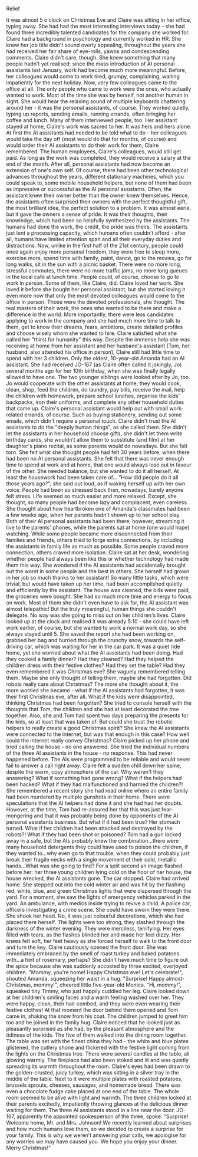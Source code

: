 Relief

It was almost 5 o'clock on Christmas Eve and Claire was sitting in her office, typing away. She had had the most interesting interviews today - she had found three incredibly talented candidates for the company she worked for. Claire had a background in psychology and currently worked in HR. She knew her job title didn't sound overly appealing, throughout the years she had received her fair share of eye-rolls, yawns and condescending comments. Claire didn't care, though. She knew something that many people hadn't yet realised: since the mass introduction of AI personal assistants last January, work had become much more meaningful. Before, her colleagues would come to work tired, grumpy, complaining, waiting impatiently for the next holiday. Now, very few colleagues came to the office at all. The only people who came to work were the ones, who actually wanted to work. Most of the time she was by herself, not another human in sight. She would hear the relaxing sound of multiple keyboards chattering around her - it was the personal assistants, of course. They worked quietly, typing up reports, sending emails, running errands, often bringing her coffee and lunch. Many of them interviewed people, too. Her assistant stayed at home, Claire's work was sacred to her. It was hers and hers alone.
At first the AI assistants had needed to be told what to do - her colleagues would take the day off (most would do that for months, of course) and would order their AI assistants to do their work for them, Claire remembered. The human employees, Claire's colleagues, would still get paid. As long as the work was completed, they would receive a salary at the end of the month. After all, personal assistants had now become an extension of one's own self. Of course, there had been other technological advances throughout the years, different stationary machines, which you could speak to, some mobile household helpers, but none of them had been as impressive or successful as the AI personal assistants. Often, the assistant knew their owner better than the owner knew themselves. Hence, the assistants often surprised their owners with the perfect thoughtful gift, the most brilliant idea, the perfect solution to a problem. It was almost eerie, but it gave the owners a sense of pride. It was their thoughts, their knowledge, which had been so helpfully synthesized by the assistants. The humans had done the work, the credit, the pride was theirs. The assistants just lent a processing capacity, which humans often couldn't afford - after all, humans have limited attention span and all their everyday duties and distractions. Now, unlike in the first half of the 21st century, people could once again enjoy more personal freedom, they were free to sleep more, exercise more, spend time with family, paint, dance, go to the movies, go for long walks, sit in the sun with a picnic basket. There were no more long, stressful commutes, there were no more traffic jams, no more long queues in the local cafe at lunch time. People could, of course, choose to go to work in person. Some of them, like Claire, did. Claire loved her work. She loved it before she bought her personal assistant, but she started loving it even more now that only the most devoted colleagues would come to the office in person. Those were the devoted professionals, she thought. The real masters of their work, the ones who wanted to be there and make a difference in the world. More importantly, there were less candidates applying to work in the company and she had much more time to talk to them, get to know their dreams, fears, ambitions, create detailed profiles and choose wisely whom she wanted to hire. Claire satisfied what she called her "thirst for humanity" this way.
Despite the immense help she was receiving at home from her assistant and her husband's assistant (Tom, her husband, also attended his office in person), Claire still had little time to spend with her 3 children. Only the oldest, 10-year-old Amanda had an AI assistant. She had received JO-167 (as Claire often called it jokingly, Jo) several months ago for her 10th birthday, when she was finally legally allowed to have one. The two younger siblings were looked after by Jo, too. Jo would cooperate with the other assistants at home, they would cook, clean, shop, feed the children, do laundry, pay bills, receive the mail, help the children with homework, prepare school lunches, organise the kids' backpacks, iron their uniforms, and complete any other household duties that came up. Claire's personal assistant would help out with small work-related errands, of course. Such as buying stationery, sending out some emails, which didn't require a personal touch. Claire didn't trust the AI assistants to do the "deeply human things", as she called them. She didn't let the assistants in her household choose gifts, she didn't let them write birthday cards, she wouldn’t allow  them to substitute (and film) at her daughter's piano recital, as some parents would do nowadays. But she felt torn. She felt what she thought people had felt 30 years before, when there had been no AI personal assistants. She felt that there was never enough time to spend at work and at home, that one would always lose out in favour of the other. She needed balance, but she wanted to do it all herself. At least the housework had been taken care of...
"How did people do it all those years ago?", she said out loud, as if waking herself up with her own voice.
People had been so stressed back then, nowadays, barely anyone felt stress. Life seemed so much easier and more relaxed. Except, she thought, so many people had become lazy and complacent, even careless. She thought about how heartbroken one of Amanda's classmates had been a few weeks ago, when her parents hadn't shown up to her school play. Both of their AI personal assistants had been there, however, streaming it live to the parents' phones, while the parents sat at home (one would hope) watching. While some people became more disconnected from their families and friends, others tried to forge extra connections, by including the assistants in family life as much as possible. Some people craved more connection, others craved more isolation. Claire sat at her desk, wondering whether people had always been like this or whether technology had made them this way. She wondered if the AI assistants had accidentally brought out the worst in some people and the best in others. She herself had grown in her job so much thanks to her assistant! So many little tasks, which were trivial, but would have taken up her time, had been accomplished quietly and efficiently by the assistant. The house was cleaned, the bills were paid, the groceries were bought. She had so much more time and energy to focus on work. Most of them she didn't even have to ask for, the AI assistant was almost telepathic! But the truly meaningful, human things she couldn't delegate. No way was she going to miss out on her children's lives. 
Claire looked up at the clock and realised it was already 5:10 - she could have left work earlier, of course, but she wanted to work a normal work day, so she always stayed until 5. She saved the report she had been working on, grabbed her bag and hurried through the crunchy snow, towards the self-driving car, which was waiting for her in the car park. It was a quiet ride home, yet she worried about what the AI assistants had been doing. Had they cooked a family dinner? Had they cleaned? Had they helped the children dress with their festive clothes? Had they set the table? 
Had they even remembered it was Christmas eve? She vaguely remembered telling them. Maybe she only thought of telling them, maybe she had forgotten. Did robots really care about Christmas? The more she thought about it, the more worried she became - what if the AI assistants had forgotten, it was their first Christmas eve, after all. What if the kids were disappointed, thinking Christmas had been forgotten? She tried to console herself with the thoughts that Tom, the children and she had  at least decorated the tree together. Also, she and Tom had spent two days preparing the presents for the kids, so at least that was taken of. But could she trust the robotic helpers to really create a good Christmas spirit? She knew the AI assistants were connected to the internet, but was that enough in this case? How well could the internet really convey Christmas?
 Claire picked up her phone and tried calling the house - no one answered. She tried the individual numbers of the three AI assistants in the house - no response. This had never happened before. The AIs were programmed to be reliable and would never fail to answer a call right away. Claire felt a sudden chill down her spine, despite the warm, cosy atmosphere of the car. 
Why weren't they answering? What if something had gone wrong? What if the helpers had been hacked? What if they had malfunctioned and harmed the children?! She remembered a recent story she had read online where an entire family had been murdered by multiple gunshots in their home. There were speculations that the AI helpers had done it and she had had her doubts. However, at the time, Tom had re-assured her that this was just fear-mongering and that it was probably being done by opponents of the AI personal assistants business. But what if it had been true? Her stomach turned. What if her children had been attacked and destroyed by the robots?! What if they had been shot or poisoned? Tom had a gun locked away in a safe, but the AIs probably knew the combination...there were many household detergents they could have used to poison the children, if they wanted to...why even go to that trouble, when they could probably just break their fragile necks with a single movement of their cold, metallic hands...What was she going to find? For a split second an image flashed before her: her three young children  lying cold on the floor of her house, the house wrecked, the AI assistants gone. 
The car stopped. Claire had arrived home. 
She stepped out into the cold winter air and was hit by the flashing red, white, blue, and green Christmas lights that were dispersed through the yard. For a moment, she saw the lights of emergency vehicles parked in the yard. An ambulance, with medics inside trying to revive a child. A police car, officers investigating a crime scene. She could have sworn they were there. She shook her head. No, it was just colourful decorations, which she had placed there herself. The lights were too strong, they slashed through the darkness of the winter evening. They were merciless, terrifying. Her eyes filled with tears, as the flashes blinded her and made her feel dizzy. Her knees felt soft, her feet heavy as she forced herself to walk to the front door and turn the key. 
Claire cautiously opened the front door. 
She was immediately embraced by the smell of roast turkey and baked potatoes with...a hint of rosemary, perhaps? She didn't have much time to figure out the spice because she was suddenly accosted by three excited, overjoyed children. 
"Mommy, you're home! Happy Christmas eve! Let's celebrate!", shouted Amanda, squeezing her waist in a hug.
"Surprise! Happy almost-Christmas, mommy!", cheered little five-year-old Monica.
"Hi, mommy!", squeaked tiny Timmy, who just happily cuddled her leg.
Claire looked down at her children's smiling faces and a warm feeling washed over her. They were happy, clean, their hair combed, and they were even wearing their festive clothes! At that moment the door behind them opened and Tom came in, shaking the snow from his coat. The children jumped to greet him too and he joined in the family hug. Claire noticed that he looked just as pleasantly surprised as she had, by the pleasant atmosphere and the tidiness of the kids. 
The five of them walked into the dining room together. The table was set with the finest china they had - the white and blue plates glistened, the cutlery shone and flickered with the festive light coming from the lights on the Christmas tree. There were several candles at the table, all glowing warmly. The fireplace had also been stoked and lit and was quietly spreading its warmth throughout the room. Claire's eyes had been drawn to the golden-crusted, juicy turkey, which was sitting in a silver tray in the middle of the table. Next to it were multiple plates with roasted potatoes, brussels sprouts, cheeses, sausages, and homemade bread. There was even a chocolate fudge cake placed at one end of the table. The whole room seemed to be alive with light and warmth. The three children looked at their parents excitedly, impatiently throwing glances at the delicious dinner waiting for them.
The three AI assistants stood in a line near the door. JO-167, apparently the appointed spokesperson of the three, spoke.
"Surprise! Welcome home, Mr. and Mrs. Johnson! We recently learned about surprises and how much humans love them, so we decided to create a surprise for your family. This is why we weren’t answering your calls, we apologise for any worries we may have caused you. We hope you enjoy your dinner. Merry Christmas!"


